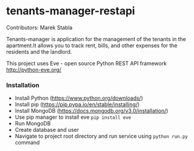 # tenants-manager-restapi

Contributors:
Marek Stabla

Tenants-manager is application for the management of the tenants in the apartment.It allows you to track rent, bills, and other expenses for the residents and the landlord.

This project uses Eve - open source Python REST API framework
http://python-eve.org/

### Installation

* Install Python (https://www.python.org/downloads/)
* Install pip (https://pip.pypa.io/en/stable/installing/)
* Install MongoDB (https://docs.mongodb.org/v3.0/installation/)
* Use pip manager to install eve ```pip install eve```
* Run MongoDB
* Create database and user
* Navigate to project root directory and run service using ```python run.py``` command


